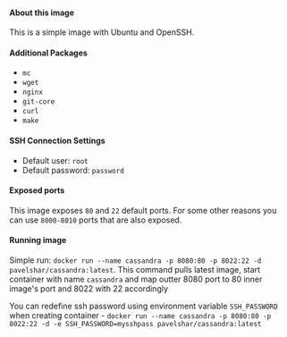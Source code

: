#### About this image
This is a simple image with Ubuntu and OpenSSH.

#### Additional Packages
* `mc`
* `wget`
* `nginx`
* `git-core`
* `curl`
* `make`

#### SSH Connection Settings
- Default user: `root`
- Default password: `password`

#### Exposed ports
This image exposes `80` and `22` default ports. For some other reasons you can use `8000-8010` ports that are also exposed.

#### Running image
Simple run: `docker run --name cassandra -p 8080:80 -p 8022:22 -d pavelshar/cassandra:latest`. This command pulls latest image, start container with name `cassandra` and map outter 8080 port to 80 inner image's port and 8022 with 22 accordingly

You can redefine ssh password using environment variable `SSH_PASSWORD` when creating container - `docker run --name cassandra -p 8080:80 -p 8022:22 -d -e SSH_PASSWORD=mysshpass pavelshar/cassandra:latest`
